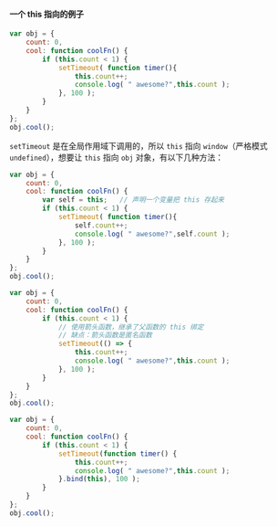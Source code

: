 ﻿#### 一个 this 指向的例子
``` javascript
var obj = {  
	count: 0,  
	cool: function coolFn() {  
		if (this.count < 1) {  
			setTimeout( function timer(){  
				this.count++;  
				console.log( " awesome?",this.count );  
			}, 100 );  
		}  
	}  
};
obj.cool();
```
`setTimeout` 是在全局作用域下调用的，所以 `this` 指向 `window`（严格模式 `undefined`），想要让 `this` 指向 `obj` 对象，有以下几种方法：
``` javascript
var obj = {  
	count: 0,  
	cool: function coolFn() {
		var self = this;   // 声明一个变量把 this 存起来
		if (this.count < 1) {  
			setTimeout( function timer(){  
				self.count++;  
				console.log( " awesome?",self.count );  
			}, 100 );  
		}  
	}  
};
obj.cool();
```
``` javascript
var obj = {  
	count: 0,  
	cool: function coolFn() {
		if (this.count < 1) {  
			// 使用箭头函数，继承了父函数的 this 绑定
			// 缺点：箭头函数是匿名函数
			setTimeout(() => {  
				this.count++;  
				console.log( " awesome?",this.count );  
			}, 100 );  
		}  
	}  
};
obj.cool();
```
``` javascript
var obj = {  
	count: 0,  
	cool: function coolFn() {
		if (this.count < 1) {  
			setTimeout(function timer() {  
				this.count++;  
				console.log( " awesome?",this.count );  
			}.bind(this), 100 );  
		}  
	}  
};
obj.cool();
```

